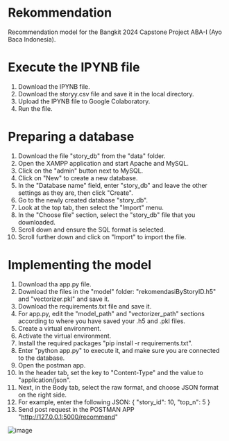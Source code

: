 # Rekommendation
Recommendation model for the Bangkit 2024 Capstone Project ABA-I (Ayo Baca Indonesia).

# Execute the IPYNB file
1. Download the IPYNB file.
2. Download the storyy.csv file and save it in the local directory.
3. Upload the IPYNB file to Google Colaboratory.
4. Run the file.
   
# Preparing a database
1. Download the file "story_db" from the "data" folder.
2. Open the XAMPP application and start Apache and MySQL.
3. Click on the "admin" button next to MySQL.
4. Click on "New" to create a new database.
5. In the "Database name" field, enter "story_db" and leave the other settings as they are, then click "Create".
6. Go to the newly created database "story_db".
7. Look at the top tab, then select the "Import" menu.
8. In the "Choose file" section, select the "story_db" file that you downloaded.
9. Scroll down and ensure the SQL format is selected.
10. Scroll further down and click on "Import" to import the file.

# Implementing the model
1. Download tha app.py file.
2. Download the files in the "model" folder: "rekomendasiByStoryID.h5" and "vectorizer.pkl" and save it.
3. Download the requirements.txt file and save it.
4. For app.py, edit the "model_path" and "vectorizer_path" sections according to where you have saved your .h5 and .pkl files.
5. Create a virtual environment.
6. Activate the virtual environment.
7. Install the required packages "pip install -r requirements.txt".
8. Enter "python app.py" to execute it, and make sure you are connected to the database.
9. Open the postman app.
10. In the header tab, set the key to "Content-Type" and the value to "application/json". 
11. Next, in the Body tab, select the raw format, and choose JSON format on the right side.
12. For example, enter the following JSON:
    {
    "story_id": 10,
    "top_n": 5
  }
13. Send post request in the POSTMAN APP "http://127.0.0.1:5000/recommend"

![image](https://github.com/Mus-lihah/rekommendation/assets/113479745/620b1e63-1b02-4fb4-bcc8-ab5ca6324578)

